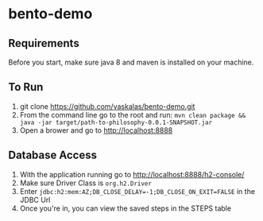 # bento-demo

##  Requirements
Before you start, make sure java 8 and maven is installed on your machine.

##  To Run
1.  git clone https://github.com/vaskalas/bento-demo.git
2.  From the command line go to the root and run:
`mvn clean package && java -jar target/path-to-philosophy-0.0.1-SNAPSHOT.jar`
3.  Open a brower and go to [http://localhost:8888](http://localhost:8888)

##  Database Access
1.  With the application running go to [http://localhost:8888/h2-console/](http://localhost:8888/h2-console/)
2.  Make sure Driver Class is `org.h2.Driver`
3.  Enter `jdbc:h2:mem:AZ;DB_CLOSE_DELAY=-1;DB_CLOSE_ON_EXIT=FALSE` in the JDBC Url 
4.  Once you're in, you can view the saved steps in the STEPS table
